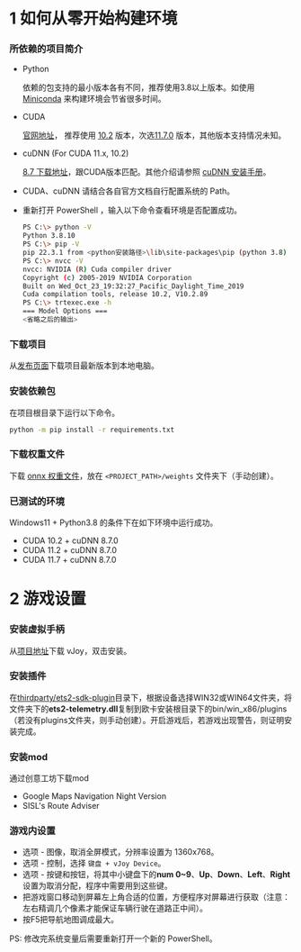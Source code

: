 # 1 如何从零开始构建环境

### 所依赖的项目简介

- Python

  依赖的包支持的最小版本各有不同，推荐使用3.8以上版本。如使用 [Miniconda](https://docs.conda.io/en/latest/miniconda.html) 来构建环境会节省很多时间。

- CUDA

  [官网地址](https://developer.nvidia.com/cuda-toolkit)， 推荐使用 [10.2](https://developer.nvidia.com/cuda-10.2-download-archive) 版本，次选[11.7.0](https://developer.nvidia.com/cuda-11-7-0-download-archive) 版本，其他版本支持情况未知。

- cuDNN (For CUDA 11.x, 10.2)

  [8.7 下载地址](https://developer.nvidia.com/rdp/cudnn-download)，跟CUDA版本匹配。其他介绍请参照 [cuDNN 安装手册](https://docs.nvidia.com/deeplearning/cudnn/install-guide/index.html)。

- CUDA、cuDNN 请结合各自官方文档自行配置系统的 Path。

- 重新打开 PowerShell ，输入以下命令查看环境是否配置成功。

    ```bash
    PS C:\> python -V
    Python 3.8.10
    PS C:\> pip -V
    pip 22.3.1 from <python安装路径>\lib\site-packages\pip (python 3.8)
    PS C:\> nvcc -V
    nvcc: NVIDIA (R) Cuda compiler driver
    Copyright (c) 2005-2019 NVIDIA Corporation
    Built on Wed_Oct_23_19:32:27_Pacific_Daylight_Time_2019
    Cuda compilation tools, release 10.2, V10.2.89
    PS C:\> trtexec.exe -h
    === Model Options ===
    <省略之后的输出>
    ```

### 下载项目
从[发布页面](https://github.com/Yutong-gannis/ETSAuto/releases)下载项目最新版本到本地电脑。

### 安装依赖包

在项目根目录下运行以下命令。

```bash
python -m pip install -r requirements.txt
```

### 下载权重文件
下载 [onnx 权重文件](https://github.com/Yutong-gannis/ETSAuto/releases/download/v2.0/ep049.onnx)，放在 `<PROJECT_PATH>/weights` 文件夹下（手动创建）。

### 已测试的环境

Windows11 + Python3.8 的条件下在如下环境中运行成功。

- CUDA 10.2 + cuDNN 8.7.0
- CUDA 11.2 + cuDNN 8.7.0
- CUDA 11.7 + cuDNN 8.7.0

# 2 游戏设置
### 安装虚拟手柄

从[项目地址](https://sourceforge.net/projects/vjoystick/)下载 vJoy，双击安装。

### 安装插件
在[thirdparty/ets2-sdk-plugin](https://github.com/Yutong-gannis/ETSAuto/tree/v2.x/thirdparty/ets2-sdk-plugin)目录下，根据设备选择WIN32或WIN64文件夹，将文件夹下的**ets2-telemetry.dll**复制到欧卡安装根目录下的bin/win_x86/plugins（若没有plugins文件夹，则手动创建）。开启游戏后，若游戏出现警告，则证明安装完成。

### 安装mod

通过创意工坊下载mod

- Google Maps Navigation Night Version
- SISL's Route Adviser

### 游戏内设置

- 选项 - 图像，取消全屏模式，分辨率设置为 1360x768。
- 选项 - 控制，选择 `键盘 + vJoy Device`。
- 选项 - 按键和按钮，将其中小键盘下的**num 0~9**、**Up**、**Down**、**Left**、**Right**设置为取消分配，程序中需要用到这些键。
- 把游戏窗口移动到屏幕左上角合适的位置，方便程序对屏幕进行获取（注意：左右精调几个像素才能保证车辆行驶在道路正中间）。
- 按F5把导航地图调成最大。

PS: 修改完系统变量后需要重新打开一个新的 PowerShell。
